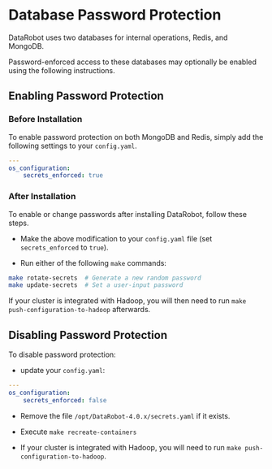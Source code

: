 # Database Password Protection

DataRobot uses two databases for internal operations, Redis, and MongoDB.

Password-enforced access to these databases may optionally be enabled using the following instructions.

## Enabling Password Protection

### Before Installation

To enable password protection on both MongoDB and Redis, simply add the following settings to your `config.yaml`.

```yaml
---
os_configuration:
    secrets_enforced: true
```

### After Installation

To enable or change passwords after installing DataRobot, follow these steps.

* Make the above modification to your `config.yaml` file (set `secrets_enforced` to `true`).

* Run either of the following `make` commands:

```bash
make rotate-secrets  # Generate a new random password
make update-secrets  # Set a user-input password
```

If your cluster is integrated with Hadoop, you will then need to run `make push-configuration-to-hadoop` afterwards.

## Disabling Password Protection

To disable password protection:

* update your `config.yaml`:

```yaml
---
os_configuration:
    secrets_enforced: false
```

* Remove the file `/opt/DataRobot-4.0.x/secrets.yaml` if it exists.

* Execute `make recreate-containers`

* If your cluster is integrated with Hadoop, you will need to run
`make push-configuration-to-hadoop`.
